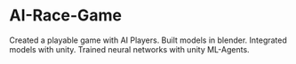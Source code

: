 # AI-Race-Game
 Created a playable game with AI Players. Built models in blender. Integrated models with unity. Trained neural networks with unity ML-Agents.

